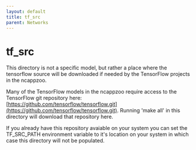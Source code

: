 ```yaml
---
layout: default
title: tf_src
parent: Networks
---
```

# tf_src

This directory is not a specific model, but rather a place where the tensorflow source will be downloaded if needed by the TensorFlow projects in the ncappzoo.

Many of the TensorFlow models in the ncappzoo require access to the TensorFlow git repository here: [https://github.com/tensorflow/tensorflow.git](https://github.com/tensorflow/tensorflow.git).  Running 'make all' in this directory will download that repository here.

If you already have this repository avaiable on your system you can set the TF_SRC_PATH environment variable to it's location on your system in which case this directory will not be populated.
